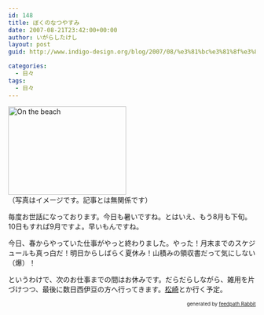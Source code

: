 ```yaml
---
id: 148
title: ぼくのなつやすみ　
date: 2007-08-21T23:42:00+00:00
author: いがらしたけし
layout: post
guid: http://www.indigo-design.org/blog/2007/08/%e3%81%bc%e3%81%8f%e3%81%ae%e3%81%aa%e3%81%a4%e3%82%84%e3%81%99%e3%81%bf%e3%80%80/

categories:
  - 日々
tags:
  - 日々
---
```

[<img src="http://farm1.static.flickr.com/41/99525268_197dd75a3b_m.jpg" alt="On the beach" height="180" width="240" />](http://www.flickr.com/photos/takeshi81/99525268/ "Photo Sharing")  
（写真はイメージです。記事とは無関係です）

毎度お世話になっております。今日も暑いですね。とはいえ、もう8月も下旬。10日もすれば9月ですよ。早いもんですね。

今日、春からやっていた仕事がやっと終わりました。やった！月末までのスケジュールも真っ白だ！明日からしばらく夏休み！山積みの領収書だって気にしない（爆）！

というわけで、次のお仕事までの間はお休みです。だらだらしながら、雑用を片づけつつ、最後に数日西伊豆の方へ行ってきます。[松崎](http://www.mapple.net/byarea/0304050302.htm)とか行く予定。<!--feedpath info start-->

<div style="text-align: right;font-size: 10px">
  &nbsp;&nbsp;<span>generated by <a href="http://feedpath.jp" title="feedpath Rabbit" target="_blank">feedpath Rabbit</a></span>
</div>

<!--feedpath info end-->
